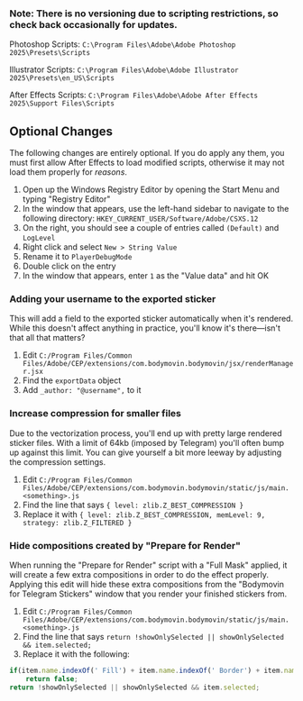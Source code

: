 ### Note: There is no versioning due to scripting restrictions, so check back occasionally for updates.

Photoshop Scripts: `C:\Program Files\Adobe\Adobe Photoshop 2025\Presets\Scripts`

Illustrator Scripts: `C:\Program Files\Adobe\Adobe Illustrator 2025\Presets\en_US\Scripts`

After Effects Scripts: `C:\Program Files\Adobe\Adobe After Effects 2025\Support Files\Scripts`

## Optional Changes

The following changes are entirely optional. If you do apply any them, you must first allow After Effects to load modified scripts, otherwise it may not load them properly for _reasons_.

1. Open up the Windows Registry Editor by opening the Start Menu and typing "Registry Editor"
2. In the window that appears, use the left-hand sidebar to navigate to the following directory: `HKEY_CURRENT_USER/Software/Adobe/CSXS.12`
3. On the right, you should see a couple of entries called `(Default)` and `LogLevel`
4. Right click and select `New > String Value`
5. Rename it to `PlayerDebugMode`
6. Double click on the entry
7. In the window that appears, enter `1` as the "Value data" and hit OK

### Adding your username to the exported sticker

This will add a field to the exported sticker automatically when it's rendered. While this doesn't affect anything in practice, you'll know it's there—isn't that all that matters?

1. Edit `C:/Program Files/Common Files/Adobe/CEP/extensions/com.bodymovin.bodymovin/jsx/renderManager.jsx`
2. Find the `exportData` object
3. Add `_author: "@username",` to it

### Increase compression for smaller files

Due to the vectorization process, you'll end up with pretty large rendered sticker files. With a limit of 64kb (imposed by Telegram) you'll often bump up against this limit. You can give yourself a bit more leeway by adjusting the compression settings.

1. Edit `C:/Program Files/Common Files/Adobe/CEP/extensions/com.bodymovin.bodymovin/static/js/main.<something>.js`
2. Find the line that says `{ level: zlib.Z_BEST_COMPRESSION }`
3. Replace it with `{ level: zlib.Z_BEST_COMPRESSION, memLevel: 9, strategy: zlib.Z_FILTERED }`

### Hide compositions created by "Prepare for Render"

When running the "Prepare for Render" script with a "Full Mask" applied, it will create a few extra compositions in order to do the effect properly. Applying this edit will hide these extra compositions from the "Bodymovin for Telegram Stickers" window that you render your finished stickers from.

1. Edit `C:/Program Files/Common Files/Adobe/CEP/extensions/com.bodymovin.bodymovin/static/js/main.<something>.js`
2. Find the line that says `return !showOnlySelected || showOnlySelected && item.selected;`
3. Replace it with the following:

```js
if(item.name.indexOf(' Fill') + item.name.indexOf(' Border') + item.name.indexOf(' Main') + item.name.indexOf('Pre-comp') + item.name.indexOf(' Comp') > -1)
	return false;
return !showOnlySelected || showOnlySelected && item.selected;
```
